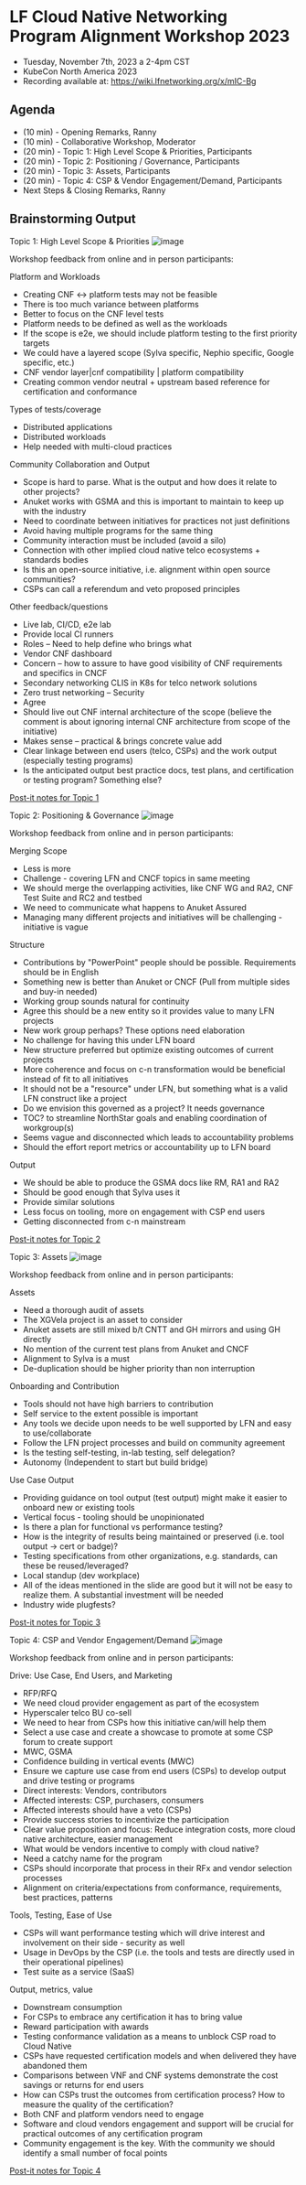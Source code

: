 # LF Cloud Native Networking Program Alignment Workshop 2023
- Tuesday, November 7th, 2023 a 2-4pm CST 
- KubeCon North America 2023
- Recording available at: https://wiki.lfnetworking.org/x/mIC-Bg

## Agenda

- (10 min) - Opening Remarks, Ranny
- (10 min) - Collaborative Workshop, Moderator
- (20 min) - Topic 1: High Level Scope & Priorities, Participants
- (20 min) - Topic 2: Positioning / Governance, Participants
- (20 min) - Topic 3: Assets, Participants
- (20 min) - Topic 4: CSP & Vendor Engagement/Demand, Participants
- Next Steps & Closing Remarks, Ranny

## Brainstorming Output

Topic 1: High Level Scope & Priorities
![image](2023-cloud-native-telco-day-chicago/images/Topic%201.png)

Workshop feedback from online and in person participants:

Platform and Workloads
- Creating CNF <-> platform tests may not be feasible
- There is too much variance between platforms
- Better to focus on the CNF level tests
- Platform needs to be defined as well as the workloads
- If the scope is e2e, we should include platform testing to the first priority targets
- We could have a layered scope (Sylva specific, Nephio specific, Google specific, etc.)
- CNF vendor layer|cnf compatibility | platform compatibility
- Creating common vendor neutral + upstream based reference for certification and conformance

Types of tests/coverage
- Distributed applications
- Distributed workloads
- Help needed with multi-cloud practices

Community Collaboration and Output
- Scope is hard to parse.  What is the output and how does it relate to other projects?
- Anuket works with GSMA and this is important to maintain to keep up with the industry
- Need to coordinate between initiatives for practices not just definitions
- Avoid having multiple programs for the same thing
- Community interaction must be included (avoid a silo)
- Connection with other implied cloud native telco ecosystems + standards bodies
- Is this an open-source initiative, i.e. alignment within open source communities?
- CSPs can call a referendum and veto proposed principles

Other feedback/questions
- Live lab, CI/CD, e2e lab
- Provide local CI runners
- Roles – Need to help define who brings what
- Vendor CNF dashboard
- Concern – how to assure to have good visibility of CNF requirements and specifics in CNCF
- Secondary networking CLIS in K8s for telco network solutions
- Zero trust networking – Security
- Agree
- Should live out CNF internal architecture of the scope (believe the comment is about ignoring internal CNF architecture from scope of the initiative)
- Makes sense – practical & brings concrete value add
- Clear linkage between end users (telco, CSPs) and the work output (especially testing programs)
- Is the anticipated output best practice docs, test plans, and certification or testing program? Something else?

[Post-it notes for Topic 1](2023-cloud-native-telco-day-chicago/images/Topic%201%20-%20Whiteboard.jpg)

Topic 2: Positioning & Governance
![image](2023-cloud-native-telco-day-chicago/images/Topic%202.png)

Workshop feedback from online and in person participants:

Merging Scope
- Less is more
- Challenge - covering LFN and CNCF topics in same meeting
- We should merge the overlapping activities, like CNF WG and RA2, CNF Test Suite and RC2 and testbed
- We need to communicate what happens to Anuket Assured
- Managing many different projects and initiatives will be challenging - initiative is vague

Structure
- Contributions by "PowerPoint" people should be possible. Requirements should be in English
- Something new is better than Anuket or CNCF (Pull from multiple sides and buy-in needed)
- Working group sounds natural for continuity
- Agree this should be a new entity so it provides value to many LFN projects
- New work group perhaps? These options need elaboration
- No challenge for having this under LFN board
- New structure preferred but optimize existing outcomes of current projects
- More coherence and focus on c-n transformation would be beneficial instead of fit to all initiatives
- It should not be a "resource" under LFN, but something what is a valid LFN construct like a project
- Do we envision this governed as a project? It needs governance
- TOC? to streamline NorthStar goals and enabling coordination of workgroup(s)
- Seems vague and disconnected which leads to accountability problems
- Should the effort report metrics or accountability up to LFN board

Output
- We should be able to produce the GSMA docs like RM, RA1 and RA2
- Should be good enough that Sylva uses it
- Provide similar solutions
- Less focus on tooling, more on engagement with CSP end users
- Getting disconnected from c-n mainstream

[Post-it notes for Topic 2](2023-cloud-native-telco-day-chicago/images/Topic%202%20-%20Whiteboard.jpg)

Topic 3: Assets
![image](2023-cloud-native-telco-day-chicago/images/Topic%203.png)

Workshop feedback from online and in person participants:

Assets
- Need a thorough audit of assets
- The XGVela project is an asset to consider
- Anuket assets are still mixed b/t CNTT and GH mirrors and using GH directly
- No mention of the current test plans from Anuket and CNCF
- Alignment to Sylva is a must
- De-duplication should be higher priority than non interruption

Onboarding and Contribution
- Tools should not have high barriers to contribution
- Self service to the extent possible is important
- Any tools we decide upon needs to be well supported by LFN and easy to use/collaborate
- Follow the LFN project processes and build on community agreement
- Is the testing self-testing, in-lab testing, self delegation?
- Autonomy (Independent to start but build bridge)

Use Case Output
- Providing guidance on tool output (test output) might make it easier to onboard new or existing tools
- Vertical focus - tooling should be unopinionated
- Is there a plan for functional vs performance testing?
- How is the integrity of results being maintained or preserved (i.e. tool output -> cert or badge)?
- Testing specifications from other organizations, e.g. standards, can these be reused/leveraged?
- Local standup (dev workplace)
- All of the ideas mentioned in the slide are good but it will not be easy to realize them.  A substantial investment will be needed
- Industry wide plugfests?

[Post-it notes for Topic 3](2023-cloud-native-telco-day-chicago/images/Topic%203%20-%20Whiteboard.jpg)
  
Topic 4: CSP and Vendor Engagement/Demand
![image](2023-cloud-native-telco-day-chicago/images/Topic%204.png)

Workshop feedback from online and in person participants:

Drive: Use Case, End Users, and Marketing
- RFP/RFQ
- We need cloud provider engagement as part of the ecosystem
- Hyperscaler telco BU co-sell
- We need to hear from CSPs how this initiative can/will help them
- Select a use case and create a showcase to promote at some CSP forum to create support
- MWC, GSMA
- Confidence building in vertical events (MWC)
- Ensure we capture use case from end users (CSPs) to develop output and drive testing or programs
- Direct interests: Vendors, contributors
- Affected interests: CSP, purchasers, consumers
- Affected interests should have a veto (CSPs)
- Provide success stories to incentivize the participation
- Clear value proposition and focus: Reduce integration costs, more cloud native architecture, easier management
- What would be vendors incentive to comply with cloud native?
- Need a catchy name for the program
- CSPs should incorporate that process in their RFx and vendor selection processes
- Alignment on criteria/expectations from conformance, requirements, best practices, patterns

Tools, Testing, Ease of Use
- CSPs will want performance testing which will drive interest and involvement on their side - security as well
- Usage in DevOps by the CSP (i.e. the tools and tests are directly used in their operational pipelines)
- Test suite as a service (SaaS)

Output, metrics, value
- Downstream consumption
- For CSPs to embrace any certification it has to bring value
- Reward participation with awards
- Testing conformance validation as a means to unblock CSP road to Cloud Native
- CSPs have requested certification models and when delivered they have abandoned them
- Comparisons between VNF and CNF systems demonstrate the cost savings or returns for end users
- How can CSPs trust the outcomes from certification process? How to measure the quality of the certification?
- Both CNF and platform vendors need to engage
- Software and cloud vendors engagement and support will be crucial for practical outcomes of any certification program
- Community engagement is the key. With the community we should identify a small number of focal points

[Post-it notes for Topic 4](2023-cloud-native-telco-day-chicago/images/Topic%204%20-%20Whiteboard.jpg)
